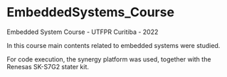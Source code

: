 # EmbeddedSystems_Course
Embedded System Course - UTFPR Curitiba - 2022

In this course main contents related to embedded systems were studied. 

For code execution, the synergy platform was used, together with the Renesas SK-S7G2 stater kit.